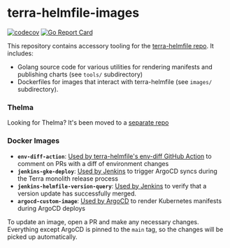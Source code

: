 # terra-helmfile-images

[![codecov](https://codecov.io/gh/broadinstitute/terra-helmfile-images/branch/main/graph/badge.svg?token=QYQHL6UE6Y)](https://codecov.io/gh/broadinstitute/terra-helmfile-images)
[![Go Report Card](https://goreportcard.com/badge/github.com/broadinstitute/terra-helmfile-images/tools)](https://goreportcard.com/report/github.com/broadinstitute/terra-helmfile-images/tools)

This repository contains accessory tooling for the [terra-helmfile repo](https://github.com/broadinstitute/terra-helmfile). It includes:
* Golang source code for various utilities for rendering manifests and publishing charts (see `tools/` subdirectory)
* Dockerfiles for images that interact with terra-helmfile (see `images/` subdirectory).

### Thelma

Looking for Thelma? It's been moved to a [separate repo](https://github.com/broadinstitute/thelma)

### Docker Images

* **`env-diff-action`**: [Used by terra-helmfile's env-diff GitHub Action](https://github.com/broadinstitute/terra-helmfile/blob/master/.github/actions/env-diff/action.yml) to comment on PRs with a diff of environment changes
* **`jenkins-gke-deploy`**: [Used by Jenkins](https://github.com/broadinstitute/dsp-jenkins/search?q=jenkins-terra-gke-deploy) to trigger ArgoCD syncs during the Terra monolith release process
* **`jenkins-helmfile-version-query`**: [Used by Jenkins](https://fc-jenkins.dsp-techops.broadinstitute.org/job/gke-service-update/) to verify that a version update has successfully merged.
* **`argocd-custom-image`**: [Used by ArgoCD](https://github.com/broadinstitute/terra-helm-definitions/search?q=argocd-custom) to render Kubernetes manifests during ArgoCD deploys

To update an image, open a PR and make any necessary changes. Everything except ArgoCD is pinned to the `main` tag, so the changes will be picked up automatically.
